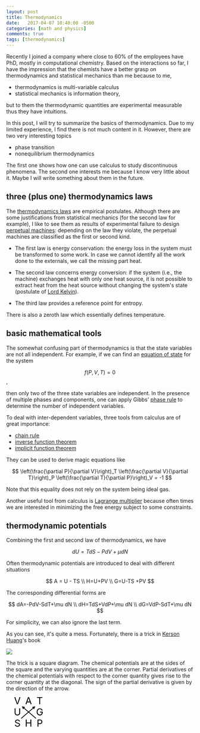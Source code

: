 ```yaml
---
layout: post
title: Thermodynamics
date:   2017-04-07 10:40:00 -0500
categories: [math and physics]
comments: true
tags: [thermodynamics]
---
```


Recently I joined a company where close to 60% of the employees have PhD, mostly in computational chemistry.
Based on the interactions so far, I have the impression that the chemists have a
better grasp on thermodynamics and statistical mechanics than me
because to me,

* thermodynamics is multi-variable calculus 
* statistical mechanics is information theory,

but to them the thermodynamic quantities are experimental measurable thus
they have intuitions.

In this post, I will try to summarize the basics of thermodynamics.
Due to my limited experience, I find there is not much content in it.
However, there are two very interesting topics 

* phase transition
* nonequilibrium thermodynamics

The first one shows how one can use calculus to study discontinuous 
phenomena. The second one interests me because I know very little about it.
Maybe I will write something about them in the future.

## three (plus one) thermodynamics laws

The [thermodynamics laws](https://en.wikipedia.org/wiki/Laws_of_thermodynamics) are empirical postulates.
Although there are some justifications from statistical mechanics (for the second law for example), 
I like to see them as results of experimental failure to design [perpetual machines](https://en.wikipedia.org/wiki/Perpetual_motion):
depending on the law they violate, the perpetual machines are classified as the first or second kind. 

* The first law is energy conservation: the energy loss in the system must be transformed to some work. In case we cannot identify all the work done to the externals, we call the missing part heat.

* The second law concerns energy conversion: if the system (i.e., the machine) exchanges heat with only one heat source, it is not possible to extract heat from the heat source without changing the system's state (postulate of [Lord Kelvin](https://en.wikipedia.org/wiki/William_Thomson,_1st_Baron_Kelvin)).

* The third law provides a reference point for entropy.

There is also a zeroth law which essentially defines temperature.

## basic mathematical tools

The somewhat confusing part of thermodynamics is that the state variables are not all independent. For example, if we can find an [equation of state](https://en.wikipedia.org/wiki/Equation_of_state) for the system

$$ f(P, V, T) = 0$$, 

then only two of the three state variables are independent. 
In the presence of multiple phases and components, one can apply Gibbs' [phase rule](https://en.wikipedia.org/wiki/Phase_rule) to determine the number of independent variables.

To deal with inter-dependent variables, three tools from calculus are of great importance: 

* [chain rule](https://en.wikipedia.org/wiki/Chain_rule)
* [inverse function theorem](https://en.wikipedia.org/wiki/Inverse_function_theorem)
* [implicit function theorem](https://en.wikipedia.org/wiki/Implicit_function_theorem)

They can be used to derive magic equations like 

$$ \left(\frac{\partial P}{\partial V}\right)_T
\left(\frac{\partial V}{\partial T}\right)_P
\left(\frac{\partial T}{\partial P}\right)_V = -1 $$

Note that this equality does not rely on the system being ideal gas.

Another useful tool from calculus is [Lagrange multiplier](https://en.wikipedia.org/wiki/Lagrange_multiplier) because often times we are interested in minimizing the free energy subject to some constraints.

## thermodynamic potentials

Combining the first and second law of thermodynamics, we have 

$$ dU = TdS - PdV + \mu dN $$

Often thermodynamic potentials are introduced to deal with different situations

$$ A = U - TS \\ H=U+PV \\ G=U-TS +PV $$

The corresponding differential forms are

$$ dA=-PdV-SdT+\mu dN \\ dH=TdS+VdP+\mu dN \\ dG=VdP-SdT+\mu dN $$

For simplicity, we can also ignore the last term.

As you can see, it's quite a mess. Fortunately, there is a trick in [Kerson Huang](https://en.wikipedia.org/wiki/Kerson_Huang)'s book

<a href="https://www.amazon.com/gp/product/0471815187/ref=as_li_tl?ie=UTF8&camp=1789&creative=9325&creativeASIN=0471815187&linkCode=as2&tag=nosarthur2016-20&linkId=01a45bc6b594cf81108b98b687543082" target="_blank"><img border="0" src="//ws-na.amazon-adsystem.com/widgets/q?_encoding=UTF8&MarketPlace=US&ASIN=0471815187&ServiceVersion=20070822&ID=AsinImage&WS=1&Format=_SL250_&tag=nosarthur2016-20" ></a><img src="//ir-na.amazon-adsystem.com/e/ir?t=nosarthur2016-20&l=am2&o=1&a=0471815187" width="1" height="1" border="0" alt="" style="border:none !important; margin:0px !important;" />

The trick is a square diagram. The chemical potentials are at the sides of the square and the varying quantities are at the corner.
Partial derivatives of
the chemical potentials with respect to the corner quantity gives rise to the
corner quantity at the diagonal. The sign of the partial derivative is given by
the direction of the arrow.

<svg width='105' height='90'> 
  <defs>
      <marker id="arrow" viewBox="0 -5 10 10" markerWidth="4" markerHeight="4" refx="5" refy="0" orient="auto" markerUnits="strokeWidth">
      <path d="M0,-5 L10,0 L0,5" />
      </marker>
  </defs>
<text x='30' y='20' text-anchor='middle' font-size='26'> V </text>
<text x='60' y='20' text-anchor='middle' font-size='26'> A </text>
<text x='90' y='20' text-anchor='middle' font-size='26'> T </text>
    <line x1="80" y1="58" x2="45" y2="28" stroke="#000" stroke-width="2" marker-end="url(#arrow)" />
<text x='30' y='50' text-anchor='middle' font-size='26'> U </text>
<text x='90' y='50' text-anchor='middle' font-size='26'> G </text>
    <line x1="40" y1="58" x2="75" y2="28" stroke="#000" stroke-width="2" marker-end="url(#arrow)" />
<text x='30' y='80' text-anchor='middle' font-size='26'> S </text>
<text x='60' y='80' text-anchor='middle' font-size='26'> H </text>
<text x='90' y='80' text-anchor='middle' font-size='26'> P </text>
</svg>




